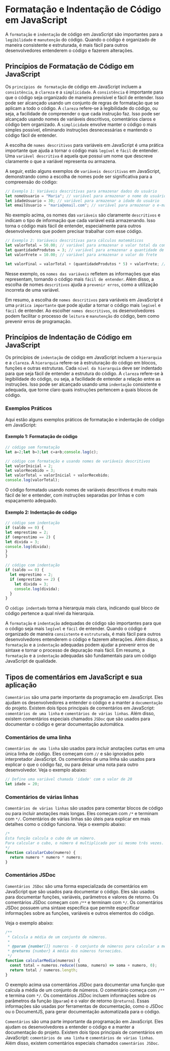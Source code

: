 
# Formatação e Indentação de Código em JavaScript

A `formatação` e `indentação` de código em JavaScript são importantes para a `legibilidade` e `manutenção` do código. Quando o código é organizado de maneira consistente e estruturada, é mais fácil para outros desenvolvedores entenderem o código e fazerem alterações.

## Princípios de Formatação de Código em JavaScript

Os `princípios de formatação` de código em JavaScript incluem a `consistência`, a `clareza` e a `simplicidade`. A `consistência` é importante para que o código seja organizado de maneira previsível e fácil de entender. Isso pode ser alcançado usando um conjunto de regras de formatação que se aplicam a todo o código. A `clareza` refere-se à legibilidade do código, ou seja, a facilidade de compreender o que cada instrução faz. Isso pode ser alcançado usando nomes de variáveis descritivos, comentários claros e código bem organizado. A `simplicidade` envolve manter o código o mais simples possível, eliminando instruções desnecessárias e mantendo o código fácil de entender.

A escolha de `nomes descritivos` para variáveis em JavaScript é uma prática importante que ajuda a tornar o código mais `legível` e `fácil` de entender. Uma `variável descritiva` é aquela que possui um nome que descreve claramente o que a variável representa ou armazena.

A seguir, estão alguns exemplos de `variáveis descritivas` em JavaScript, demonstrando como a escolha de nomes pode ser significativa para a compreensão do código:

```javascript
// Exemplo 1: Variáveis descritivas para armazenar dados do usuário
let nomeUsuario = "Maria"; // variável para armazenar o nome do usuário
let idadeUsuario = 30; // variável para armazenar a idade do usuário
let emailUsuario = "maria@email.com"; // variável para armazenar o e-mail do usuário
```

No exemplo acima, os nomes das `variáveis` são claramente `descritivos` e indicam o tipo de informação que cada variável está armazenando. Isso torna o código mais fácil de entender, especialmente para outros desenvolvedores que podem precisar trabalhar com esse código.

```javascript
// Exemplo 2: Variáveis descritivas para cálculos matemáticos
let valorTotal = 50.00; // variável para armazenar o valor total da compra
let quantidadeProdutos = 3; // variável para armazenar a quantidade de produtos comprados
let valorFrete = 10.00; // variável para armazenar o valor do frete

let valorFinal = valorTotal + (quantidadeProdutos * 5) + valorFrete; // cálculo do valor final
```

Nesse exemplo, os `nomes das variáveis` refletem as informações que elas representam, tornando o código mais `fácil de entender`. Além disso, a escolha de nomes `descritivos` ajuda a `prevenir erros`, como a utilização incorreta de uma variável.

Em resumo, a escolha de `nomes descritivos` para variáveis em JavaScript é uma `prática importante` que pode ajudar a tornar o código mais `legível` e `fácil` de entender. Ao escolher `nomes descritivos`, os desenvolvedores podem facilitar o processo de `leitura` e `manutenção` do código, bem como prevenir erros de programação.

## Princípios de Indentação de Código em JavaScript

Os princípios de `indentação` de código em JavaScript incluem a `hierarquia` e a `clareza`. A `hierarquia` refere-se à estruturação do código em blocos, funções e outras estruturas. Cada `nível da hierarquia` deve ser indentado para que seja fácil de entender a estrutura do código. A `clareza` refere-se à legibilidade do código, ou seja, a facilidade de entender a relação entre as instruções. Isso pode ser alcançado usando uma `indentação` consistente e adequada, que torne claro quais instruções pertencem a quais blocos de código.

### Exemplos Práticos

Aqui estão alguns exemplos práticos de formatação e indentação de código em JavaScript:

#### Exemplo 1: Formatação de código

```javascript
// código sem formatação
let a=2;let b=3;let c=a+b;console.log(c);

// código com formatação e usando nomes de variáveis descritivos
let valorInicial = 2;
let valorRecebido = 3;
let valorTotal = valorInicial + valorRecebido;
console.log(valorTotal);
```

O código formatado usando nomes de variáveis descritivos é muito mais fácil de ler e entender, com instruções separadas por linhas e com espaçamento adequado.

#### Exemplo 2: Indentação de código

```javascript
// código sem indentação
if (saldo == 0) {
let emprestimo = 2;
if (emprestimo == 2) {
let divida = 3;
console.log(divida);
}
}

// código com indentação
if (saldo == 0) {
  let emprestimo = 2;
  if (emprestimo == 2) {
    let divida = 3;
    console.log(divida);
  }
}
```

O `código indentado` torna a hierarquia mais clara, indicando qual bloco de código pertence a qual nível da hierarquia.

A `formatação` e `indentação` adequadas de código são importantes para que o código seja mais `legível` e `fácil` de entender. Quando o código é organizado de maneira `consistente` e `estruturada`, é mais fácil para outros desenvolvedores entenderem o código e fazerem alterações. Além disso, a `formatação` e a `indentação` adequadas podem ajudar a prevenir erros de sintaxe e tornar o processo de depuração mais fácil. Em resumo, a `formatação` e a `indentação` adequadas são fundamentais para um código JavaScript de qualidade.

## Tipos de comentários em JavaScript e sua aplicação

`Comentários` são uma parte importante da programação em JavaScript. Eles ajudam os desenvolvedores a entender o código e a manter a `documentação` do projeto. Existem dois tipos principais de comentários em JavaScript: `comentários de uma linha` e `comentários de várias linhas`. Além disso, existem comentários especiais chamados `JSDoc` que são usados para documentar o código e gerar documentação automática.

### Comentários de uma linha

`Comentários de uma linha` são usados para incluir anotações curtas em uma única linha de código. Eles começam com `//` e são ignorados pelo interpretador JavaScript. Os comentários de uma linha são usados para explicar o que o código faz, ou para deixar uma nota para outro desenvolvedor. Veja o exemplo abaixo:

```javascript
// Define uma variável chamada 'idade' com o valor de 20
let idade = 20;
```

### Comentários de várias linhas

`Comentários de várias linhas` são usados para comentar blocos de código ou para incluir anotações mais longas. Eles começam com `/*` e terminam com `*/`. Comentários de várias linhas são úteis para explicar em mais detalhes como o código funciona. Veja o exemplo abaixo:

```javascript
/*
Esta função calcula o cubo de um número.
Para calcular o cubo, o número é multiplicado por si mesmo três vezes.
*/
function calcularCubo(numero) {
  return numero * numero * numero;
}
```

### Comentários JSDoc

`Comentários JSDoc` são uma forma especializada de comentários em JavaScript que são usados para documentar o código. Eles são usados para documentar funções, variáveis, parâmetros e valores de retorno. Os comentários JSDoc começam com `/**` e terminam com `*/`. Os comentários JSDoc possuem uma sintaxe específica que permite especificar informações sobre as funções, variáveis e outros elementos do código.

Veja o exemplo abaixo:

```javascript
/**
 * Calcula a média de um conjunto de números.
 *
 * @param {number[]} numeros - O conjunto de números para calcular a média.
 * @returns {number} A média dos números fornecidos.
 */
function calcularMedia(numeros) {
  const total = numeros.reduce((soma, numero) => soma + numero, 0);
  return total / numeros.length;
}
```

O exemplo acima usa comentários JSDoc para documentar uma função que calcula a média de um conjunto de números. O comentário começa com `/**` e termina com `*/`. Os comentários JSDoc incluem informações sobre os parâmetros da função (`@param`) e o valor de retorno (`@returns`). Essas informações são usadas por ferramentas de documentação, como o JSDoc ou o DocumentJS, para gerar documentação automatizada para o código.

`Comentários` são uma parte importante da programação em JavaScript. Eles ajudam os desenvolvedores a entender o código e a manter a documentação do projeto. Existem dois tipos principais de comentários em JavaScript: `comentários de uma linha` e `comentários de várias linhas`. Além disso, existem comentários especiais chamados `comentários JSDoc`.
